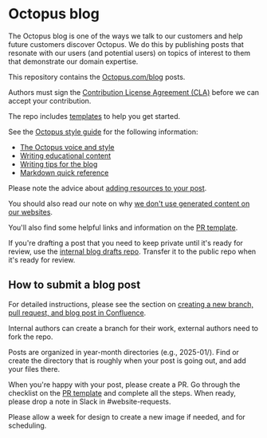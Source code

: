 # Octopus blog

The Octopus blog is one of the ways we talk to our customers and help future customers discover Octopus. We do this by publishing posts that resonate with our users (and potential users) on topics of interest to them that demonstrate our domain expertise.

This repository contains the [Octopus.com/blog](https://octopus.com/blog/) posts.

Authors must sign the [Contribution License Agreement (CLA)](https://cla-assistant.io/OctopusDeploy/docs) before we can accept your contribution.

The repo includes [templates](https://github.com/OctopusDeploy/blog/tree/master/templates) to help you get started.

See the [Octopus style guide](https://www.octopus.design/932c0f1a9/p/26f741-writing) for the following information:

- [The Octopus voice and style](https://www.octopus.design/latest/brand/writing/voice-and-style-fUurR0ng)
- [Writing educational content](https://www.octopus.design/latest/brand/writing/educational-content-how-we-write-about-what-we-do-PP3ny9gk-PP3ny9gk)
- [Writing tips for the blog](https://www.octopus.design/latest/brand/writing/blog-content-basics-WtUy91nY-WtUy91nY)
- [Markdown quick reference](https://www.octopus.design/latest/brand/writing/markdown-reference-z3FeFK04-z3FeFK04)

Please note the advice about [adding resources to your post](https://www.octopus.design/latest/brand/writing/blog-content-basics-WtUy91nY-WtUy91nY#section-adding-resources-to-your-post-12).

You should also read our note on why [we don't use generated content on our websites](https://octopushq.atlassian.net/wiki/spaces/MAR/pages/2623767318).

You'll also find some helpful links and information on the [PR template](https://github.com/OctopusDeploy/blog/blob/master/.github/pull_request_template.md#before-you-submit-your-post).

If you're drafting a post that you need to keep private until it's ready for review, use the [internal blog drafts repo](https://github.com/OctopusDeploy/internal-blog-drafts). Transfer it to the public repo when it's ready for review.

## How to submit a blog post

For detailed instructions, please see the section on [creating a new branch, pull request, and blog post in Confluence](https://octopushq.atlassian.net/wiki/spaces/MAR/pages/2828959895/Managing+the+blog#Creating-a-new-branch%2C-pull-request%2C-and-blog-post).

Internal authors can create a branch for their work, external authors need to fork the repo.

Posts are organized in year-month directories (e.g., 2025-01/). Find or create the directory that is roughly when your post is going out, and add your files there.

When you're happy with your post, please create a PR. Go through the checklist on the [PR template](https://github.com/OctopusDeploy/blog/blob/master/.github/pull_request_template.md) and complete all the steps. When ready, please drop a note in Slack in #website-requests.

Please allow a week for design to create a new image if needed, and for scheduling.
